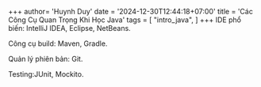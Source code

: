 +++
author= 'Huynh Duy'
date = '2024-12-30T12:44:18+07:00'
title = 'Các Công Cụ Quan Trọng Khi Học Java'
tags = [
    "intro_java",
]
+++
IDE phổ biến: IntelliJ IDEA, Eclipse, NetBeans.

Công cụ build: Maven, Gradle.

Quản lý phiên bản: Git.

Testing:JUnit, Mockito.